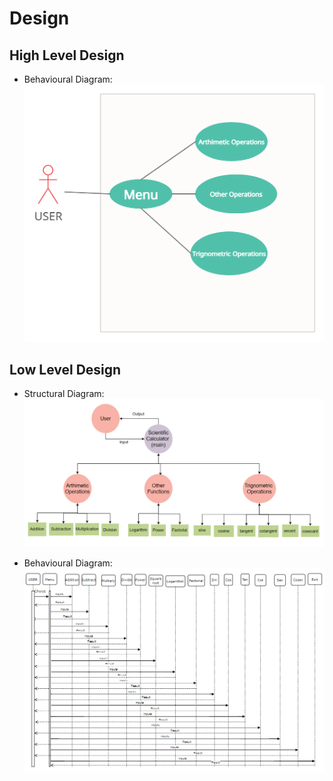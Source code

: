 # Design

## High Level Design 
* Behavioural Diagram:
![Behavioural](https://github.com/ShodaPratheepKumarReddy/stepin255967/blob/main/2_Architecture/hld_1.png)

## Low Level Design 
* Structural Diagram:
![Structural](https://github.com/ShodaPratheepKumarReddy/stepin255967/blob/main/2_Architecture/Structural.png)

* Behavioural Diagram:
![Behavioural](https://github.com/ShodaPratheepKumarReddy/stepin255967/blob/main/2_Architecture/Behaviour.png)
